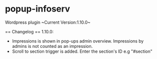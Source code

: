 # popup-infoserv
Wordpress plugin
~Current Version:1.10.0~

== Changelog ==
1.10.0:
- Impressions is shown in pop-ups admin overview. Impressions by admins is not counted as an impression.
- Scroll to section trigger is added. Enter the section's ID e.g "#section"
